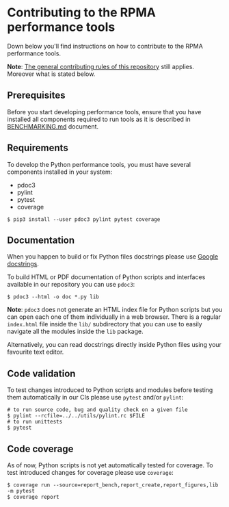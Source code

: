 # Contributing to the RPMA performance tools

Down below you'll find instructions on how to contribute to the RPMA performance tools.

**Note**: [The general contributing rules of this repository](https://github.com/pmem/rpma/blob/master/CONTRIBUTING.md) still applies. Moreover what is stated below.

## Prerequisites

Before you start developing performance tools, ensure that you have installed all components required to run tools as it is described in
[BENCHMARKING.md](https://github.com/pmem/rpma/blob/master/tools/perf/BENCHMARKING.md#requirements) document.

## Requirements

To develop the Python performance tools, you must have several components installed in your system:

- pdoc3
- pylint
- pytest
- coverage

```shell
$ pip3 install --user pdoc3 pylint pytest coverage
```

## Documentation

When you happen to build or fix Python files docstrings please use [Google docstrings](https://github.com/google/styleguide/blob/gh-pages/pyguide.md#38-comments-and-docstrings).

To build HTML or PDF documentation of Python scripts and interfaces available in our repository you can use `pdoc3`:

```shell
$ pdoc3 --html -o doc *.py lib
```

**Note**: `pdoc3` does not generate an HTML index file for Python scripts but you can open each one of them individually in a web browser. There is a regular `index.html` file inside the `lib/` subdirectory that you can use to easily navigate all the modules inside the `lib` package.

Alternatively, you can read docstrings directly inside Python files using your favourite text editor.

## Code validation

To test changes introduced to Python scripts and modules before testing them automatically in our CIs please use `pytest` and/or `pylint`:

```shell
# to run source code, bug and quality check on a given file
$ pylint --rcfile=../../utils/pylint.rc $FILE
# to run unittests
$ pytest
```

## Code coverage

As of now, Python scripts is not yet automatically tested for coverage. To test introduced changes for coverage please use `coverage`:

```shell
$ coverage run --source=report_bench,report_create,report_figures,lib -m pytest
$ coverage report
```
